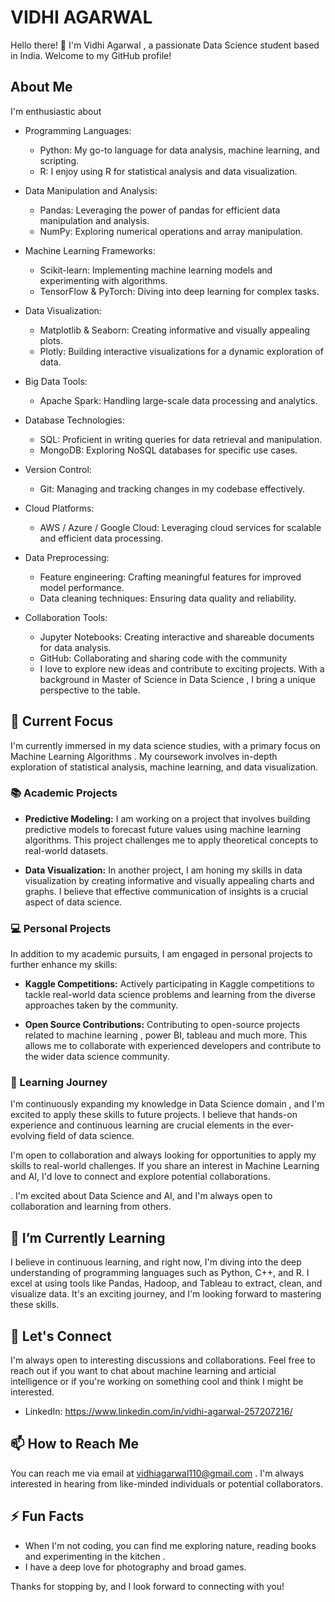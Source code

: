 # VIDHI AGARWAL

Hello there! 👋 I'm Vidhi Agarwal , a passionate Data Science student based in India. Welcome to my GitHub profile!

## About Me

I'm enthusiastic about 

- Programming Languages:
  - Python: My go-to language for data analysis, machine learning, and scripting.
  - R: I enjoy using R for statistical analysis and data visualization.

- Data Manipulation and Analysis:
  - Pandas: Leveraging the power of pandas for efficient data manipulation and analysis.
  - NumPy: Exploring numerical operations and array manipulation.

- Machine Learning Frameworks:
  - Scikit-learn: Implementing machine learning models and experimenting with algorithms.
  - TensorFlow & PyTorch: Diving into deep learning for complex tasks.

- Data Visualization:
  - Matplotlib & Seaborn: Creating informative and visually appealing plots.
  - Plotly: Building interactive visualizations for a dynamic exploration of data.

- Big Data Tools:
  - Apache Spark: Handling large-scale data processing and analytics.

- Database Technologies:
  - SQL: Proficient in writing queries for data retrieval and manipulation.
  - MongoDB: Exploring NoSQL databases for specific use cases.

- Version Control:
  - Git: Managing and tracking changes in my codebase effectively.

- Cloud Platforms:
  - AWS / Azure / Google Cloud: Leveraging cloud services for scalable and efficient data processing.

- Data Preprocessing:
  - Feature engineering: Crafting meaningful features for improved model performance.
  - Data cleaning techniques: Ensuring data quality and reliability.

- Collaboration Tools:
  - Jupyter Notebooks: Creating interactive and shareable documents for data analysis.
  - GitHub: Collaborating and sharing code with the community
  -  I love to explore new ideas and contribute to exciting projects. With a background in Master of Science in Data Science , I bring a unique perspective to the table.

## 🔭 Current Focus


I'm currently immersed in my data science studies, with a primary focus on Machine Learning Algorithms . My coursework involves in-depth exploration of statistical analysis, machine learning, and data visualization.

### 📚 Academic Projects

- **Predictive Modeling:** I am working on a project that involves building predictive models to forecast future values using machine learning algorithms. This project challenges me to apply theoretical concepts to real-world datasets.

- **Data Visualization:** In another project, I am honing my skills in data visualization by creating informative and visually appealing charts and graphs. I believe that effective communication of insights is a crucial aspect of data science.

### 💻 Personal Projects

In addition to my academic pursuits, I am engaged in personal projects to further enhance my skills:

- **Kaggle Competitions:** Actively participating in Kaggle competitions to tackle real-world data science problems and learning from the diverse approaches taken by the community.

- **Open Source Contributions:** Contributing to open-source projects related to machine learning , power BI, tableau and much more. This allows me to collaborate with experienced developers and contribute to the wider data science community.

### 🌱 Learning Journey

I'm continuously expanding my knowledge in Data Science domain , and I'm excited to apply these skills to future projects. I believe that hands-on experience and continuous learning are crucial elements in the ever-evolving field of data science.

I'm open to collaboration and always looking for opportunities to apply my skills to real-world challenges. If you share an interest in Machine Learning and AI, I'd love to connect and explore potential collaborations.

. I'm excited about Data Science and AI, and I'm always open to collaboration and learning from others.

## 🌱 I’m Currently Learning

I believe in continuous learning, and right now, I'm diving into the  deep understanding of programming languages such as Python, C++, and R. I excel at using tools like Pandas, Hadoop, and Tableau to extract, clean, and visualize data. It's an exciting journey, and I'm looking forward to mastering these skills.

## 💬 Let's Connect

I'm always open to interesting discussions and collaborations. Feel free to reach out if you want to chat about machine learning and articial intelligence or if you're working on something cool and think I might be interested.

- LinkedIn: https://www.linkedin.com/in/vidhi-agarwal-257207216/
  

## 📫 How to Reach Me

You can reach me via email at vidhiagarwal110@gmail.com . I'm always interested in hearing from like-minded individuals or potential collaborators.

## ⚡ Fun Facts

- When I'm not coding, you can find me exploring nature, reading books and experimenting in the kitchen .
- I have a deep love for photography and broad games.

Thanks for stopping by, and I look forward to connecting with you!


